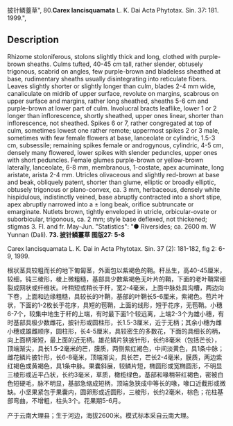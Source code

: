 披针鳞薹草",
80.**Carex lancisquamata** L. K. Dai Acta Phytotax. Sin. 37: 181. 1999.",

## Description
Rhizome stoloniferous, stolons slightly thick and long, clothed with purple-brown sheaths. Culms tufted, 40-45 cm tall, rather slender, obtusely trigonous, scabrid on angles, few purple-brown and bladeless sheathed at base, rudimentary sheaths usually disintegrating into reticulate fibers. Leaves slightly shorter or slightly longer than culm, blades 2-4 mm wide, canaliculate on midrib of upper surface, revolute on margins, scabrous on upper surface and margins, rather long sheathed, sheaths 5-6 cm and purple-brown at lower part of culm. Involucral bracts leaflike, lower 1 or 2 longer than inflorescence, shortly sheathed, upper ones linear, shorter than inflorescence, not sheathed. Spikes 6 or 7, rather congregated at top of culm, sometimes lowest one rather remote; uppermost spikes 2 or 3 male, sometimes with few female flowers at base, lanceolate or cylindric, 1.5-3 cm, subsessile; remaining spikes female or androgynous, cylindric, 4-5 cm, densely many flowered, lower spikes with slender peduncles, upper ones with short peduncles. Female glumes purple-brown or yellow-brown laterally, lanceolate, 6-8 mm, membranous, 1-costate, apex acuminate, long aristate, arista 2-4 mm. Utricles olivaceous and slightly red-brown at base and beak, obliquely patent, shorter than glume, elliptic or broadly elliptic, obtusely trigonous or plano-convex, ca. 3 mm, herbaceous, densely white hispidulous, indistinctly veined, base abruptly contracted into a short stipe, apex abruptly narrowed into a ± long beak, orifice subtruncate or emarginate. Nutlets brown, tightly enveloped in utricle, orbicular-ovate or suborbicular, trigonous, ca. 2 mm; style base deflexed, not thickened; stigmas 3. Fl. and fr. May-Jun.
  "Statistics": "● Riversides; ca. 2600 m. W Yunnan (Dali).
**73. 披针鳞薹草 图版27: 5-8**

Carex lancisquamata L. K. Dai in Acta Phytotax. Sin. 37 (2): 181-182, fig 2: 6-9, 1999.

根状茎具较粗而长的地下匍匐茎，外面包以紫褐色的鞘。秆丛生，高40-45厘米，较细，钝三棱形，棱上微粗糙，基部具少数紫褐色无叶片的鞘，下面的老叶鞘常细裂成网状或纤维状。叶稍短或稍长于秆，宽2-4毫米，上面中脉处具沟槽，两边向下卷，上面和边缘粗糙，具较长的叶鞘，基部的叶鞘长5-6厘米，紫褐色。苞片叶状，下面的1-2枚长于花序，具短的苞鞘，上面的线形，短于花序，无苞鞘。小穗6-7个，较集中地生于秆的上端，有时最下面1个较远离，上端2-3个为雄小穗，有时基部具极少数雌花，披针形或圆柱形，长1.5-3厘米，近于无柄；其余小穗为雌小穗或雄雌顺序，圆柱形，长4-5厘米，具较密生的多数花，下面的具细长的柄，向上面柄渐短，最上面的近无柄。雄花鳞片狭披针形，长约8毫米（包括芒长），顶端渐尖，具长1.5-2毫米的芒，膜质，两侧紫红褐色，中间淡黄色，具1条中脉；雌花鳞片披针形，长6-8毫米，顶端渐尖，具长芒，芒长2-4毫米，膜质，两边紫红褐色或黄褐色，具1条中脉。果囊斜展，较鳞片短，椭圆形或宽椭圆形，不明显三棱形或近平凸状，长约3毫米，草质，橄榄绿色，基部和喙稍带红褐色，密被白色短硬毛，脉不明显，基部急缩成短柄，顶端急狭成中等长的喙，喙口近截形或微缺。小坚果紧包于果囊内，圆卵形或近圆形，三棱形，长约2毫米，棕色；花柱基部弯曲，不增粗，柱头3个。花果期5-6月。

产于云南大理县；生于河边，海拔2600米。模式标本采自云南大理。
